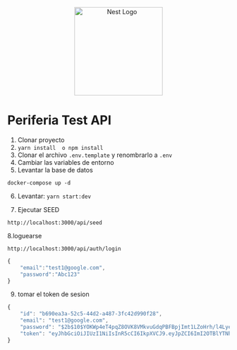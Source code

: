 <p align="center">
  <a href="http://nestjs.com/" target="blank"><img src="https://nestjs.com/img/logo-small.svg" width="200" alt="Nest Logo" /></a>
</p>


# Periferia Test API

1. Clonar proyecto
2. ```yarn install  o npm install```
3. Clonar el archivo ```.env.template``` y renombrarlo a ```.env```
4. Cambiar las variables de entorno
5. Levantar la base de datos
```
docker-compose up -d
```

6. Levantar: ```yarn start:dev```

7. Ejecutar SEED 
```
http://localhost:3000/api/seed
```

8.loguearse
```
http://localhost:3000/api/auth/login
```
```ts
{
    "email":"test1@google.com",
    "password":"Abc123"
}
```

9. tomar el token de sesion
```ts
{
    "id": "b690ea3a-52c5-44d2-a487-3fc42d990f28",
    "email": "test1@google.com",
    "password": "$2b$10$YOKWp4eT4pqZ8OVK8VMkvuGdqPBFBpjImt1LZoHrh/l4Lye/lBAVK",
    "token": "eyJhbGciOiJIUzI1NiIsInR5cCI6IkpXVCJ9.eyJpZCI6ImI2OTBlYTNhLTUyYzUtNDRkMi1hNDg3LTNmYzQyZDk5MGYyOCIsImlhdCI6MTY3MzU4MTA4NiwiZXhwIjoxNjczNTg4Mjg2fQ.iT7EpTFqNFhaCWd6qeIoF7Iev600lzSR8WHa2ejeI_M"
}
```




